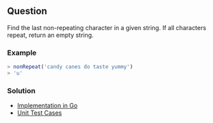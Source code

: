 ## Question
Find the last non-repeating character in a given string. If all characters repeat, return an empty string.


### Example
```typescript
> nonRepeat('candy canes do taste yummy')
> 'u'
```

### Solution
- [Implementation in Go](norepeats.go)
- [Unit Test Cases](../norepeats_test.go)